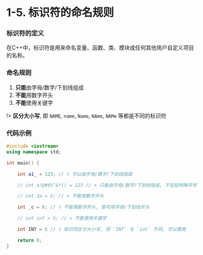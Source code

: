 # 1-5. 标识符的命名规则

### 标识符的定义

在C++中，标识符是用来命名变量、函数、类、模块或任何其他用户自定义项目的名称。

### 命名规则

1. **只能**由字母/数字/下划线组成
2. **不能**用数字开头
3. **不能**使用关键字

!> **区分大小写**, 即 `NAME`, `name`, `Name`, `NAme`, `NAMe` 等都是不同的标识符

### 代码示例

```cpp
#include <iostream>
using namespace std;

int main() {

    int a1_ = 123; // √ 可以由字母/数字/下划线组成

    // int a!@#$%^&*() = 123 // × 只能由字母/数字/下划线组成, 不包括特殊符号

	// int 3a = 5; // × 不能用数字开头

	int _c = 6; // √ 不能用数字开头, 即可用字母/下划线开头

	// int int = 5; // × 不能使用关键字

    int INT = 5 // √ 标识符区分大小写, 则 `INT` 与 `int` 不同, 可以使用

	return 0;
}
```